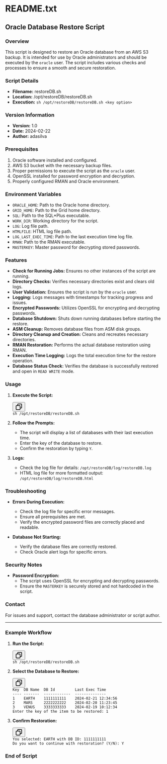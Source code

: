 <div class="markdown prose w-full break-words dark:prose-invert light"><h1>README.txt</h1><h2>Oracle Database Restore Script</h2><h3>Overview</h3><p>This script is designed to restore an Oracle database from an AWS S3 backup. It is intended for use by Oracle administrators and should be executed by the <code>oracle</code> user. The script includes various checks and processes to ensure a smooth and secure restoration.</p><h3>Script Details</h3><ul><li><strong>Filename:</strong> restoreDB.sh</li><li><strong>Location:</strong> /opt/restoreDB/restoreDB.sh</li><li><strong>Execution:</strong> <code>sh /opt/restoreDB/restoreDB.sh &lt;key option&gt;</code></li></ul><h3>Version Information</h3><ul><li><strong>Version:</strong> 1.0</li><li><strong>Date:</strong> 2024-02-22</li><li><strong>Author:</strong> adasilva</li></ul><h3>Prerequisites</h3><ol><li>Oracle software installed and configured.</li><li>AWS S3 bucket with the necessary backup files.</li><li>Proper permissions to execute the script as the <code>oracle</code> user.</li><li>OpenSSL installed for password encryption and decryption.</li><li>Properly configured RMAN and Oracle environment.</li></ol><h3>Environment Variables</h3><ul><li><code>ORACLE_HOME</code>: Path to the Oracle home directory.</li><li><code>GRID_HOME</code>: Path to the Grid home directory.</li><li><code>SQL</code>: Path to the SQL*Plus executable.</li><li><code>WORK_DIR</code>: Working directory for the script.</li><li><code>LOG</code>: Log file path.</li><li><code>HTMLFILE</code>: HTML log file path.</li><li><code>LOG_LAST_EXEC_TIME</code>: Path to the last execution time log file.</li><li><code>RMAN</code>: Path to the RMAN executable.</li><li><code>MASTERKEY</code>: Master password for decrypting stored passwords.</li></ul><h3>Features</h3><ul><li><strong>Check for Running Jobs:</strong> Ensures no other instances of the script are running.</li><li><strong>Directory Checks:</strong> Verifies necessary directories exist and clears old logs.</li><li><strong>User Validation:</strong> Ensures the script is run by the <code>oracle</code> user.</li><li><strong>Logging:</strong> Logs messages with timestamps for tracking progress and issues.</li><li><strong>Encrypted Passwords:</strong> Utilizes OpenSSL for encrypting and decrypting passwords.</li><li><strong>Database Shutdown:</strong> Shuts down running databases before starting the restore.</li><li><strong>ASM Cleanup:</strong> Removes database files from ASM disk groups.</li><li><strong>Directory Cleanup and Creation:</strong> Cleans and recreates necessary directories.</li><li><strong>RMAN Restoration:</strong> Performs the actual database restoration using RMAN.</li><li><strong>Execution Time Logging:</strong> Logs the total execution time for the restore operation.</li><li><strong>Database Status Check:</strong> Verifies the database is successfully restored and open in <code>READ WRITE</code> mode.</li></ul><h3>Usage</h3><ol><li><p><strong>Execute the Script:</strong></p><pre><div class="dark bg-gray-950 rounded-md border-[0.5px] border-token-border-medium"><div class="flex items-center relative text-token-text-secondary bg-token-main-surface-secondary px-4 py-2 text-xs font-sans justify-between rounded-t-md"><span></span><div class="flex items-center"><span class="" data-state="closed"><button class="flex gap-1 items-center"><svg xmlns="http://www.w3.org/2000/svg" width="24" height="24" fill="none" viewBox="0 0 24 24" class="icon-sm"><path fill="currentColor" fill-rule="evenodd" d="M7 5a3 3 0 0 1 3-3h9a3 3 0 0 1 3 3v9a3 3 0 0 1-3 3h-2v2a3 3 0 0 1-3 3H5a3 3 0 0 1-3-3v-9a3 3 0 0 1 3-3h2zm2 2h5a3 3 0 0 1 3 3v5h2a1 1 0 0 0 1-1V5a1 1 0 0 0-1-1h-9a1 1 0 0 0-1 1zM5 9a1 1 0 0 0-1 1v9a1 1 0 0 0 1 1h9a1 1 0 0 0 1-1v-9a1 1 0 0 0-1-1z" clip-rule="evenodd"></path></svg></button></span></div></div><div class="overflow-y-auto p-4" dir="ltr"><code class="!whitespace-pre hljs language-sh">sh /opt/restoreDB/restoreDB.sh
</code></div></div></pre></li><li><p><strong>Follow the Prompts:</strong></p><ul><li>The script will display a list of databases with their last execution time.</li><li>Enter the key of the database to restore.</li><li>Confirm the restoration by typing <code>Y</code>.</li></ul></li><li><p><strong>Logs:</strong></p><ul><li>Check the log file for details: <code>/opt/restoreDB/log/restoreDB.log</code></li><li>HTML log file for more formatted output: <code>/opt/restoreDB/log/restoreDB.html</code></li></ul></li></ol><h3>Troubleshooting</h3><ul><li><p><strong>Errors During Execution:</strong></p><ul><li>Check the log file for specific error messages.</li><li>Ensure all prerequisites are met.</li><li>Verify the encrypted password files are correctly placed and readable.</li></ul></li><li><p><strong>Database Not Starting:</strong></p><ul><li>Verify the database files are correctly restored.</li><li>Check Oracle alert logs for specific errors.</li></ul></li></ul><h3>Security Notes</h3><ul><li><strong>Password Encryption:</strong><ul><li>The script uses OpenSSL for encrypting and decrypting passwords.</li><li>Ensure the <code>MASTERKEY</code> is securely stored and not hardcoded in the script.</li></ul></li></ul><h3>Contact</h3><p>For issues and support, contact the database administrator or script author.</p><hr><h3>Example Workflow</h3><ol><li><strong>Run the Script:</strong><pre><div class="dark bg-gray-950 rounded-md border-[0.5px] border-token-border-medium"><div class="flex items-center relative text-token-text-secondary bg-token-main-surface-secondary px-4 py-2 text-xs font-sans justify-between rounded-t-md"><span></span><div class="flex items-center"><span class="" data-state="closed"><button class="flex gap-1 items-center"><svg xmlns="http://www.w3.org/2000/svg" width="24" height="24" fill="none" viewBox="0 0 24 24" class="icon-sm"><path fill="currentColor" fill-rule="evenodd" d="M7 5a3 3 0 0 1 3-3h9a3 3 0 0 1 3 3v9a3 3 0 0 1-3 3h-2v2a3 3 0 0 1-3 3H5a3 3 0 0 1-3-3v-9a3 3 0 0 1 3-3h2zm2 2h5a3 3 0 0 1 3 3v5h2a1 1 0 0 0 1-1V5a1 1 0 0 0-1-1h-9a1 1 0 0 0-1 1zM5 9a1 1 0 0 0-1 1v9a1 1 0 0 0 1 1h9a1 1 0 0 0 1-1v-9a1 1 0 0 0-1-1z" clip-rule="evenodd"></path></svg></button></span></div></div><div class="overflow-y-auto p-4" dir="ltr"><code class="!whitespace-pre hljs language-sh">sh /opt/restoreDB/restoreDB.sh
</code></div></div></pre></li><li><strong>Select the Database to Restore:</strong><pre><div class="dark bg-gray-950 rounded-md border-[0.5px] border-token-border-medium"><div class="flex items-center relative text-token-text-secondary bg-token-main-surface-secondary px-4 py-2 text-xs font-sans justify-between rounded-t-md"><span></span><div class="flex items-center"><span class="" data-state="closed"><button class="flex gap-1 items-center"><svg xmlns="http://www.w3.org/2000/svg" width="24" height="24" fill="none" viewBox="0 0 24 24" class="icon-sm"><path fill="currentColor" fill-rule="evenodd" d="M7 5a3 3 0 0 1 3-3h9a3 3 0 0 1 3 3v9a3 3 0 0 1-3 3h-2v2a3 3 0 0 1-3 3H5a3 3 0 0 1-3-3v-9a3 3 0 0 1 3-3h2zm2 2h5a3 3 0 0 1 3 3v5h2a1 1 0 0 0 1-1V5a1 1 0 0 0-1-1h-9a1 1 0 0 0-1 1zM5 9a1 1 0 0 0-1 1v9a1 1 0 0 0 1 1h9a1 1 0 0 0 1-1v-9a1 1 0 0 0-1-1z" clip-rule="evenodd"></path></svg></button></span></div></div><div class="overflow-y-auto p-4" dir="ltr"><code class="!whitespace-pre hljs language-sql">Key  DB Name  DB Id         <span class="hljs-keyword">Last</span> <span class="hljs-keyword">Exec</span> <span class="hljs-type">Time</span>
<span class="hljs-comment">---- -------  ------------  --------------</span>
<span class="hljs-number">1</span>    EARTH    <span class="hljs-number">1111111111</span>    <span class="hljs-number">2024</span><span class="hljs-number">-02</span><span class="hljs-number">-21</span> <span class="hljs-number">12</span>:<span class="hljs-number">34</span>:<span class="hljs-number">56</span>
<span class="hljs-number">2</span>    MARS     <span class="hljs-number">2222222222</span>    <span class="hljs-number">2024</span><span class="hljs-number">-02</span><span class="hljs-number">-20</span> <span class="hljs-number">11</span>:<span class="hljs-number">23</span>:<span class="hljs-number">45</span>
<span class="hljs-number">3</span>    VENUS    <span class="hljs-number">3333333333</span>    <span class="hljs-number">2024</span><span class="hljs-number">-02</span><span class="hljs-number">-19</span> <span class="hljs-number">10</span>:<span class="hljs-number">12</span>:<span class="hljs-number">34</span>
Enter the key <span class="hljs-keyword">of</span> the item <span class="hljs-keyword">to</span> be restored: <span class="hljs-number">1</span>
</code></div></div></pre></li><li><strong>Confirm Restoration:</strong><pre><div class="dark bg-gray-950 rounded-md border-[0.5px] border-token-border-medium"><div class="flex items-center relative text-token-text-secondary bg-token-main-surface-secondary px-4 py-2 text-xs font-sans justify-between rounded-t-md"><span></span><div class="flex items-center"><span class="" data-state="closed"><button class="flex gap-1 items-center"><svg xmlns="http://www.w3.org/2000/svg" width="24" height="24" fill="none" viewBox="0 0 24 24" class="icon-sm"><path fill="currentColor" fill-rule="evenodd" d="M7 5a3 3 0 0 1 3-3h9a3 3 0 0 1 3 3v9a3 3 0 0 1-3 3h-2v2a3 3 0 0 1-3 3H5a3 3 0 0 1-3-3v-9a3 3 0 0 1 3-3h2zm2 2h5a3 3 0 0 1 3 3v5h2a1 1 0 0 0 1-1V5a1 1 0 0 0-1-1h-9a1 1 0 0 0-1 1zM5 9a1 1 0 0 0-1 1v9a1 1 0 0 0 1 1h9a1 1 0 0 0 1-1v-9a1 1 0 0 0-1-1z" clip-rule="evenodd"></path></svg></button></span></div></div><div class="overflow-y-auto p-4" dir="ltr"><code class="!whitespace-pre hljs language-vbnet">You selected: EARTH <span class="hljs-keyword">with</span> DB ID: <span class="hljs-number">1111111111</span>
<span class="hljs-keyword">Do</span> you want <span class="hljs-keyword">to</span> <span class="hljs-keyword">continue</span> <span class="hljs-keyword">with</span> restoration? (Y/N): Y
</code></div></div></pre></li></ol><h3>End of Script</h3></div>
